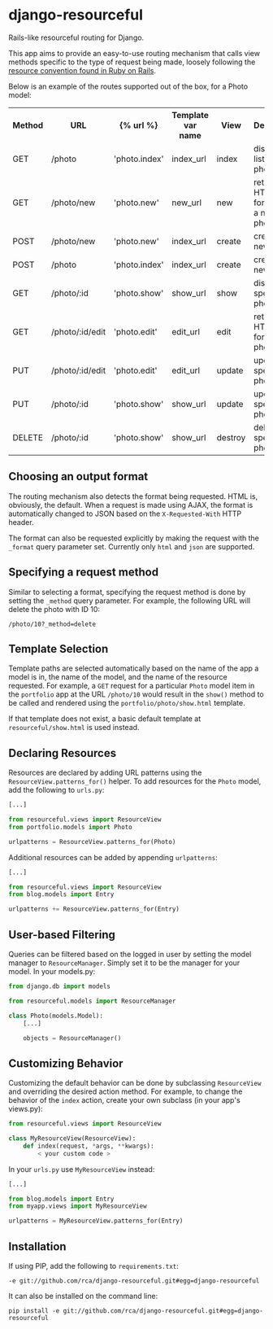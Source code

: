 django-resourceful
==================

Rails-like resourceful routing for Django.

This app aims to provide an easy-to-use routing mechanism that calls view
methods specific to the type of request being made, loosely following
the [resource convention found in Ruby on Rails](http://guides.rubyonrails.org/routing.html).

Below is an example of the routes supported out of the box, for a Photo model:

<table>
    <tr>
        <th>Method</th>
        <th>URL</th>
        <th>{% url %}</th>
        <th>Template var name</th>
        <th>View</th>
        <th>Description</th>
    </tr>
    <tr>
        <td>GET</td>
        <td>/photo</td>
        <td>'photo.index'</td>
        <td>index_url</td>
        <td>index</td>
        <td>display a list of all photos</td>
    </tr>
    <tr>
        <td>GET</td>
        <td>/photo/new</td>
        <td>'photo.new'</td>
        <td>new_url</td>
        <td>new</td>
        <td>return an HTML form for creating a new photo</td>
    </tr>
    <tr>
        <td>POST</td>
        <td>/photo/new</td>
        <td>'photo.new'</td>
        <td>index_url</td>
        <td>create</td>
        <td>create a new photo</td>
    </tr>
    <tr>
        <td>POST</td>
        <td>/photo</td>
        <td>'photo.index'</td>
        <td>index_url</td>
        <td>create</td>
        <td>create a new photo</td>
    </tr>
    <tr>
        <td>GET</td>
        <td>/photo/:id</td>
        <td>'photo.show'</td>
        <td>show_url</td>
        <td>show</td>
        <td>display a specific photo</td>
    </tr>
    <tr>
        <td>GET</td>
        <td>/photo/:id/edit</td>
        <td>'photo.edit'</td>
        <td>edit_url</td>
        <td>edit</td>
        <td>return an HTML form for editing a photo</td>
    </tr>
    <tr>
        <td>PUT</td>
        <td>/photo/:id/edit</td>
        <td>'photo.edit'</td>
        <td>edit_url</td>
        <td>update</td>
        <td>update a specific photo</td>
    </tr>
    <tr>
        <td>PUT</td>
        <td>/photo/:id</td>
        <td>'photo.show'</td>
        <td>show_url</td>
        <td>update</td>
        <td>update a specific photo</td>
    </tr>
    <tr>
        <td>DELETE</td>
        <td>/photo/:id</td>
        <td>'photo.show'</td>
        <td>show_url</td>
        <td>destroy</td>
        <td>delete a specific photo</td>
    </tr>
</table>


Choosing an output format
-------------------------

The routing mechanism also detects the format being requested.  HTML is,
obviously, the default.  When a request is made using AJAX, the format is
automatically changed to JSON based on the `X-Requested-With` HTTP header.

The format can also be requested explicitly by making the request with the
`_format` query parameter set.  Currently only `html` and `json` are supported.


Specifying a request method
---------------------------

Similar to selecting a format, specifying the request method is done by setting
the `_method` query parameter.  For example, the following URL will delete the
photo with ID 10:

```
/photo/10?_method=delete
```


Template Selection
------------------

Template paths are selected automatically based on the name of the app a model
is in, the name of the model, and the name of the resource requested.  For
example, a `GET` request for a particular `Photo` model item in the `portfolio`
app at the URL `/photo/10` would result in the `show()` method to be called and
rendered using the `portfolio/photo/show.html` template.

If that template does not exist, a basic default template at
`resourceful/show.html` is used instead.


Declaring Resources
-------------------

Resources are declared by adding URL patterns using the
`ResourceView.patterns_for()` helper.  To add resources for the `Photo` model,
add the following to `urls.py`:

```python
[...]

from resourceful.views import ResourceView
from portfolio.models import Photo

urlpatterns = ResourceView.patterns_for(Photo)
```

Additional resources can be added by appending `urlpatterns`:

```python
[...]

from resourceful.views import ResourceView
from blog.models import Entry

urlpatterns += ResourceView.patterns_for(Entry)
```


User-based Filtering
--------------------

Queries can be filtered based on the logged in user by setting the model
manager to `ResourceManager`.  Simply set it to be the manager for your
model.  In your models.py:

```python
from django.db import models

from resourceful.models import ResourceManager

class Photo(models.Model):
    [...]

    objects = ResourceManager()
```


Customizing Behavior
--------------------

Customizing the default behavior can be done by subclassing `ResourceView` and
overriding the desired action method.  For example, to change the behavior of
the `index` action, create your own subclass (in your app's views.py):

```python
from resourceful.views import ResourceView

class MyResourceView(ResourceView):
    def index(request, *args, **kwargs):
        < your custom code >
```

In your `urls.py` use `MyResourceView` instead:

```python
[...]

from blog.models import Entry
from myapp.views import MyResourceView

urlpatterns = MyResourceView.patterns_for(Entry)
```


Installation
------------

If using PIP, add the following to `requirements.txt`:

```
-e git://github.com/rca/django-resourceful.git#egg=django-resourceful
```

It can also be installed on the command line:

```
pip install -e git://github.com/rca/django-resourceful.git#egg=django-resourceful
```
